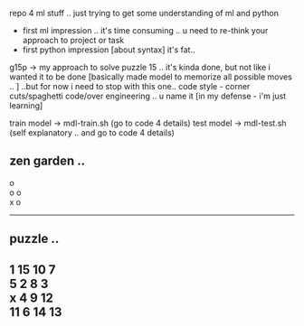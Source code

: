 repo 4 ml stuff .. 
just trying to get some understanding of ml and python 
 - first ml impression .. it's time consuming .. u need to re-think your approach to project or task
 - first python impression [about syntax] it's fat.. 

g15p -> my approach to solve puzzle 15 .. 
it's kinda done, but not like i wanted it to be done 
[basically made model to memorize all possible moves .. ]
..but for now i need to stop with this one.. 
code style - corner cuts/spaghetti code/over engineering .. u name it [in my defense - i'm just learning]

train model -> mdl-train.sh (go to code 4 details)
test model -> mdl-test.sh   (self explanatory .. and go to code 4 details)

zen garden ..
-------------------------
o                               
o       o                       
x                       o       
                                
-------------------------
puzzle ..
-------------------------
1       15      10      7       
5       2       8       3       
x       4       9       12      
11      6       14      13      
-------------------------  
